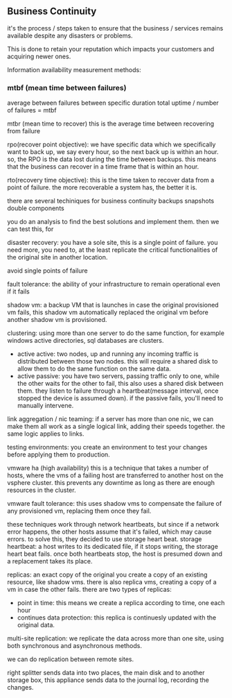 ## Business Continuity
it's the process / steps taken to ensure that the business / services remains available despite any disasters or problems.

This is done to retain your reputation which impacts your customers and acquiring newer ones.

Information availability measurement methods:
### mtbf (mean time between failures)
average between failures between specific duration
total uptime / number of failures = mtbf

mtbr (mean time to recover)
this is the average time between recovering from failure

rpo(recover point objective):
we have specific data which we specifically want to back up, we say every hour, so the next back up is within an hour.
so, the RPO is the data lost during the time between backups.
this means that the business can recover in a time frame that is within an hour.

rto(recovery time objective):
this is the time taken to recover data from a point of failure.
the more recoverable a system has, the better it is.

there are several techiniques for business continuity
backups
snapshots
double components

you do an analysis to find the best solutions and implement them.
then we can test this, for 

disaster recovery:
you have a sole site, this is a single point of failure. 
you need more, you need to, at the least replicate the critical functionalities of the original site in another location.

avoid single points of failure

fault tolerance: 
the ability of your infrastructure to remain operational even if it fails

shadow vm:
a backup VM that is launches in case the original provisioned vm fails, this shadow vm automatically replaced the original vm before another shadow vm is provisioned.

clustering:
using more than one server to do the same function, for example windows active directories, sql databases are clusters.
- active active: two nodes, up and running any incoming traffic is distributed between those two nodes. this will require a shared disk to allow them to do the same function on the same data.
- active passive: you have two servers, passing traffic only to one, while the other waits for the other to fail, this also uses a shared disk between them. they listen to failure through a heartbeat(message interval, once stopped the device is assumed down). if the passive fails, you'll need to manually intervene.

link aggregation / nic teaming:
if a server has more than one nic, we can make them all work as a single logical link, adding their speeds together.
the same logic applies to links.

testing environments:
you create an environment to test your changes before applying them to production.

vmware ha (high availability)
this is a technique that takes a number of hosts, where the vms of a failing host are transferred to another host on the vsphere cluster.
this prevents any downtime as long as there are enough resources in the cluster.

vmware fault tolerance:
this uses shadow vms to compensate the failure of any provisioned vm, replacing them once they fail.

these techniques work through network heartbeats, but since if a network error happens, the other hosts assume that it's failed, which may cause errors.
to solve this, they decided to use storage heart beat.
storage heartbeat: a host writes to its dedicated file, if it stops writing, the storage heart beat fails.
once both heartbeats stop, the host is presumed down and a replacement takes its place.

replicas: an exact copy of the original
you create a copy of an existing resource, like shadow vms.
there is also replica vms, creating a copy of a vm in case the other fails.
there are two types of replicas:
- point in time: this means we create a replica according to time, one each hour
- continues data protection: this replica is continuesly updated with the original data.

multi-site replication:
we replicate the data across more than one site, using both synchronous and asynchronous methods.

we can do replication between remote sites.

right splitter sends data into two places, the main disk and to another storage box, this appliance sends data to the journal log, recording the changes.
